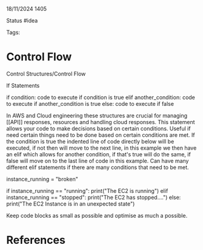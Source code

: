 18/11/2024 1405

Status #idea

Tags:

# Control Flow

 Control Structures/Control Flow

 If Statements

 if condition:
     code to execute if condition is true
 elif another_condition:
     code to execute if another_condition is true
 else:
     code to execute if false

In AWS and Cloud engineering these structures are crucial for managing [[API]] responses, resources and handling cloud responses. 
This statement allows your code to make decisions based on certain conditions. Useful if need certain things need to be done 
based on certain conditions are met. If the condition is true the indented line of code directly below will be executed, if not
then will move to the next line, in this example we then have an elif which allows for another condition, if that's true will
do the same, if false will move on to the last line of code in this example. Can have many different elif statements if there 
are many conditions that need to be met.

instance_running = "broken"

if instance_running == "running":
    print("The EC2 is running")
elif instance_running == "stopped":
    print("The EC2 has stopped....")
else:
    print("The EC2 Instance is in an unexpected state")

Keep code blocks as small as possible and optimise as much a possible.




# References
